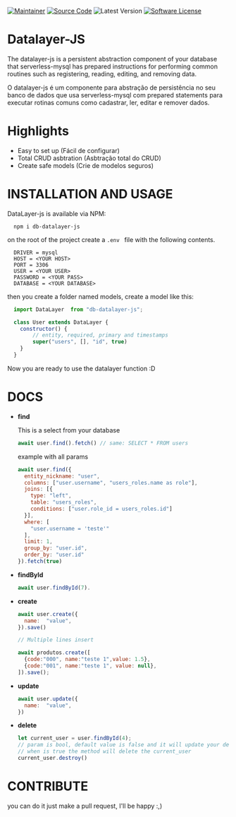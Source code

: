[![Maintainer](http://img.shields.io/badge/maintainer-NOX%E2%80%930202-blue.svg?style=flat-square)](https://www.instagram.com/phat_oliveira/)
[![Source Code](http://img.shields.io/badge/source-db%E2%80%93datalayer%E2%80%93js-blue.svg?style=flat-square)](https://github.com/NOX-0202/Datalayer-JS)
![Latest Version](http://img.shields.io/badge/version-v1.0.2-blue.svg?style=flat-square)
[![Software License](https://img.shields.io/badge/license-MIT-blue.svg?style=flat-square)](LICENSE)

# Datalayer-JS
The datalayer-js is a persistent abstraction component of your database that serverless-mysql has prepared instructions for performing common routines such as registering, reading, editing, and removing data.

O datalayer-js é um componente para abstração de persistência no seu banco de dados que usa serverless-mysql com prepared statements para executar rotinas comuns como cadastrar, ler, editar e remover dados.

# Highlights
- Easy to set up (Fácil de configurar)
- Total CRUD asbtration (Asbtração total do CRUD)
- Create safe models (Crie de modelos seguros)

# INSTALLATION AND USAGE
DataLayer-js is available via NPM: 

```
  npm i db-datalayer-js
```

on the root of the project create a `` .env  `` file with the following contents.
```.env
  DRIVER = mysql
  HOST = <YOUR HOST>
  PORT = 3306
  USER = <YOUR USER>
  PASSWORD = <YOUR PASS>
  DATABASE = <YOUR DATABASE>
```
then you create a folder named models, create a model like this:

```javascript
  import DataLayer  from "db-datalayer-js";

  class User extends DataLayer {
    constructor() {
        // entity, required, primary and timestamps
        super("users", [], "id", true)
    }
  }
```
Now you are ready to use the datalayer function :D

# DOCS

- **find**
  
  This is a select from your database

  ```javascript
  await user.find().fetch() // same: SELECT * FROM users
  ```

  example with all params
  ```javascript
  await user.find({ 
    entity_nickname: "user",
    columns: ["user.username", "users_roles.name as role"],
    joins: [{
      type: "left",
      table: "users_roles",
      conditions: ["user.role_id = users_roles.id"]
    }],
    where: [
      "user.username = 'teste'"
    ],
    limit: 1,
    group_by: "user.id",
    order_by: "user.id"
  }).fetch(true)
  ```

- **findById**
	```javascript
	await user.findById(7).
	```
- **create**
	```javascript
    await user.create({
      name:  "value",
    }).save()

    // Multiple lines insert

    await produtos.create([
      {code:"000", name:"teste 1",value: 1.5},
      {code:"001", name:"teste 1", value: null},
    ]).save();
	```
- **update**
	```javascript
    await user.update({
      name:  "value",
    })
	```
- **delete**
	```javascript
  let current_user = user.findById(4);
  // param is bool, default value is false and it will update your deleted_at column in your database.
  // when is true the method will delete the current_user
  current_user.destroy() 
	```


# CONTRIBUTE

 you can do it just make a pull request, I'll be happy :,)
